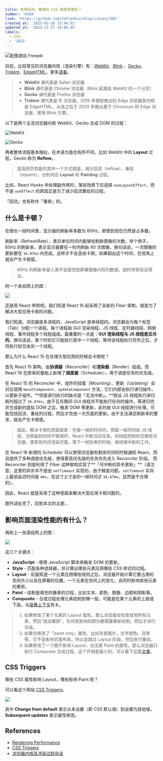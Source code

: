 ```yaml
---
title: 影响回流、重绘的 CSS 属性有哪些？
number: '#168'
link: 'https://github.com/toFrankie/blog/issues/168'
created_at: '2023-02-26 15:44:52'
updated_at: '2023-11-27 14:06:45'
labels:
  - CSS
  - '2022'
---
```

![配图源自 Freepik](https://upload-images.jianshu.io/upload_images/5128488-3e065267f89d63bf.jpeg?imageMogr2/auto-orient/strip%7CimageView2/2/w/1240)


目前，比较常见的浏览器内核（渲染引擎）有：[WebKit](https://www.wikiwand.com/zh-hans/WebKit)、[Blink](https://developer.mozilla.org/zh-CN/docs/Glossary/Blink) 、[Gecko](https://www.wikiwand.com/zh-hans/Gecko)、[Trident](https://www.wikiwand.com/zh-hans/Trident_(排版引擎))、[EdgeHTML](https://www.wikiwand.com/zh-hans/EdgeHTML)，更多[请看](https://www.jianshu.com/p/174d7f89702e)。

> * **WebKit** 课代表是 Safari 浏览器
> * **Blink** 课代表是 Chrome 浏览器（Blink 起源自 WebKit 的一个分支）
> * **Gecko** 课代表是 Firefox 浏览器
> * **Trident** 课代表是 IE 浏览器。2015 年微软推出的 Edge 浏览器其内核是 EdgeHTML。从良之后于 2020 年推出基于 Chromium 的 Edge 浏览器，使用 Blink 引擎。

以下是两个主流浏览器内核 WebKit、Gecko 合成 DOM 的过程：

![WebKit](https://upload-images.jianshu.io/upload_images/5128488-dd2f0bbc5617944f.png?imageMogr2/auto-orient/strip%7CimageView2/2/w/1240)

![Gecko](https://upload-images.jianshu.io/upload_images/5128488-282467dd31324334.png?imageMogr2/auto-orient/strip%7CimageView2/2/w/1240)


两者整体流程基本相似，在术语方面也有所不同，比如 WebKit 中的 **Layout** 过程，Gecko 称为 **Reflow**。

> 提高网页性能的其中一个方式就是，减少回流（reflow）、重绘（repaint），分别对应 **Layout** 和 **Painting** 过程。

比如，React Hooks 中处理副作用时，某些场景下应选择 `useLayoutEffect`，而不是 `useEffect` 的原因正是为了减少回流重绘的过程。

「回流」也有称作「重排」的。

## 什么是卡顿？

在很长一段时间里，显示器的刷新率多数为 60Hz，即使到现在仍然是占多数。

刷新率（RefreshRate），表示单位时间内能够绘制新图像的次数。举个例子，60Hz 的刷新率，表示显示器要在一秒内刷新 60 次图像，换句话说，一次图像的更新要在 `16.67ms` 内完成。这样才不会造成卡顿。如果超出这个时间，在视角上就会产生卡顿感。

> 60Hz 的刷新率是人类不会感觉到屏幕图像闪烁的数值，由科学家验证得出。

附一个来自网上的图：

![](https://upload-images.jianshu.io/upload_images/5128488-1a2d41f8b6e3554f.png?imageMogr2/auto-orient/strip%7CimageView2/2/w/1240)

还是用 React 举例吧。我们知道 React 16 起采用了全新的 Fiber 架构，就是为了解决大型应用卡顿的问题。

我们知道，浏览器是多进程的，JavaScript 是单线程的。浏览器会为每个标签（Tab）分配一个进程，每个进程由 GUI 渲染线程、JS 线程、定时器线程、网络线程、事件线程多个线程组成。最重要的一点是：**GUI 渲染线程与 JS 线程是互斥的**。换句话说，某个时刻它只能执行其中一个线程，等待该线程执行完毕之后，才将执行权交由另一个线程。

那么为什么 React 15 在处理大型应用的时候会卡顿呢？

首先 React 15 架构，由**协调器**（Reconciler）和**渲染器**（Render）组成。而 React 16 在原来的基础上新增了**调度器**（Scheduler），用于调度任务的优先级。

在 React 15 的 Reconciler 中，组件的挂载（Mounting）、更新（Updating）会对应调用 `mountComponent`、`updateComponent` 方法，它们内部会执行递归操作，以更新子组件。**但是递归执行的缺点是「无法中断」。**假设 JS 线程执行递归耗时超过了 `16.67ms`，由于互斥期间 GUI 线程并不能执行任何的操作，等递归完并生成新的虚拟 DOM 之后，触发 DOM 等更新，此时由 GUI 线程进行处理，可能包括回流、重绘的过程，然后才完成一次页面的更新。由于无法满足刷新率的要求，就会产生卡顿感。

> 因此，解决卡顿的思路就是：在每一帧的时间内，预留一些时间给 JS 线程，当预留的时间不够用时，React 中断当前任务，将线程控制权交换给浏览器，使其有时间渲染页面，等下一帧到来的时候，继续被中断的工作。

在 React 16 新增的 Scheduler 可以使得浏览器有剩余时间的时候通知 React，而且提供了多种调度优先级，使得更高优先级的任务优先进入 Reconciler 阶段。 而 Reconciler 则是利用了 Fiber 这种架构实现了**「可中断的异步更新」**（请注意，这里的异步并不是由 `setTimeout` 实现的，由于精度问题，`setTimeout` 实际上最低延迟时间是 `4ms`，在这寸土寸金的一帧时间才 `16.67ms`，显然是不合理的）。

因此，React 就是采用了这种思路来解决大型应用卡顿问题的。

题外话扯完了，回到本文的主题...

## 影响页面渲染性能的有什么？

再附上一张源自网上的图：

![](https://upload-images.jianshu.io/upload_images/5128488-e0bb9a5bc1efbf44.png?imageMogr2/auto-orient/strip%7CimageView2/2/w/1240)

这几个关键点：

* **JavaScript** - 使用 JavaScript 脚本来触发 DOM 的更新。
* **Style** - 匹配各种选择器，并计算出哪些元素应用哪些 CSS 样式的过程。
* **Layout** - 前面知道一个元素应用哪些规则之后，浏览器开始计算它要占用的空间大小以及在屏幕的位置。一个元素在空间上的变化，会同时影响其他元素的重排。
* **Paint** - 绘制是填充的像素的过程，比如文本、颜色、图像、边框和阴影等。
* **Composite** - 合成过程处理元素绘制到哪一层，可能是在某个元素的上层或下层。与[层叠上下文](https://www.jianshu.com/p/5573da95186d)有关。

> 1. 如果修改了某个元素的 Layout 属性，那么浏览器会检查其他所有元素，然后“自动重排”，任何受影响的部分都需要重新绘制，然后才进行合成。
> 2. 如果仅修改了「paint only」属性，比如背景图片，文字颜色、背景等，它不会影响页面布局，所以会跳过 Layout 阶段，然后执行重绘。
> 3. 如果修改了一个既不影响 Layout，也无需 Paint 的属性，那么浏览器只执行 Composite 合成过程。这个开销是最小的，可以看下这篇[文章](https://developers.google.com/web/fundamentals/performance/rendering/stick-to-compositor-only-properties-and-manage-layer-count)。

## CSS Triggers

哪些 CSS 属性影响 Layout，哪些影响 Paint 呢？

可以看这个网站 [CSS Triggers](https://csstriggers.com)。

![](https://upload-images.jianshu.io/upload_images/5128488-068c1e7433ce166c.png?imageMogr2/auto-orient/strip%7CimageView2/2/w/1240)

其中 **Change from default** 表示从未设置（即 CSS 默认值）到设置为其他值，**Subsequent updates** 表示属性修改。


## References

* [Rendering Performance ](https://developers.google.com/web/fundamentals/performance/rendering)
* [CSS Triggers](https://csstriggers.com)
* [浏览器内核及渲染过程杂谈](https://www.jianshu.com/p/174d7f89702e)
